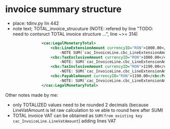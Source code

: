# invoice summary structure

* place: tdinv.py lin 442
* note text; TOTAL_invoice_strucuture (NOTE: refered by line "TODO: need  to contsruct TOTAL invoice structure ...", line ~>= 314)
                



```xml
                <cac:LegalMonetaryTotal>
                    <cbc:LineExtensionAmount currencyID="RON">1000.00</cbc:LineExtensionAmount>
                        -NOTE SUM(`cac_InvoiceLine.cbc_LineExtensionAmount`)
                    <cbc:TaxExclusiveAmount currencyID="RON">1000.00</cbc:TaxExclusiveAmount>
                        -NOTE: SUM(`cac_InvoiceLine.cbc_LineExtensionAmount`)  NOTE-[piu@240103] nu m-am prins inca care-i diferenta fata de item anterior, pentru ca aici este totalul mare al facturii...
                    <cbc:TaxInclusiveAmount currencyID="RON">1190.00</cbc:TaxInclusiveAmount>
                        -NOTE: SUM(`cac_InvoiceLine.cbc_LineExtensionAmount` + `cac_InvoiceLine.LineVatAmount`)
                    <cbc:PayableAmount currencyID="RON">1190.00</cbc:PayableAmount>
                        -NOTE: SUM(`cac_InvoiceLine.cbc_LineExtensionAmount` + `cac_InvoiceLine.LineVatAmount`)  NOTE-[piu@240103] nu m-am prins inca care-i diferenta fata de item anterior, pentru ca aici este totalul mare al facturii...
                </cac:LegalMonetaryTotal>

```



Other notes made by me:

- only TOTALIZED values need to be rounded 2 decimals (because LineVatAmount is let raw calculation to ve able to round here after SUM)
- TOTAL invoice VAT can be obtained as `SUM(from existing key cac_InvoiceLine.LineVatAmount`) adding lines VAT


